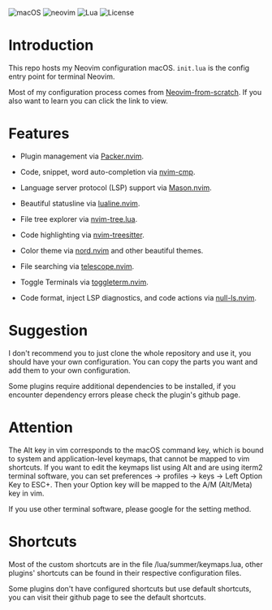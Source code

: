 ![macOS](https://img.shields.io/badge/macOS-%23.svg?style=flat-square&logo=apple&color=000000&logoColor=white)
![neovim](https://img.shields.io/badge/Neovim-0.8.0-blueviolet.svg?style=flat-square&logo=Neovim&logoColor=green)
![Lua](https://img.shields.io/github/languages/top/lanruo942/neovim-config?logo=lua)
![License](https://img.shields.io/github/license/lanruo942/neovim-config)

# Introduction

This repo hosts my Neovim configuration macOS. `init.lua` is the config entry point for terminal Neovim.

Most of my configuration process comes from [Neovim-from-scratch](https://github.com/LunarVim/Neovim-from-scratch). If you also want to learn you can click the link to view.

# Features

- Plugin management via [Packer.nvim](https://github.com/wbthomason/packer.nvim).

- Code, snippet, word auto-completion via [nvim-cmp](https://github.com/hrsh7th/nvim-cmp).

- Language server protocol (LSP) support via [Mason.nvim](https://github.com/williamboman/mason.nvim).

- Beautiful statusline via [lualine.nvim](https://github.com/nvim-lualine/lualine.nvim).

- File tree explorer via [nvim-tree.lua](https://github.com/kyazdani42/nvim-tree.lua).

- Code highlighting via [nvim-treesitter](https://github.com/nvim-treesitter/nvim-treesitter).

- Color theme via [nord.nvim](https://github.com/shaunsingh/nord.nvim) and other beautiful themes.

- File searching via [telescope.nvim](https://github.com/nvim-telescope/telescope.nvim).

- Toggle Terminals via [toggleterm.nvim](https://github.com/akinsho/toggleterm.nvim).

- Code format, inject LSP diagnostics, and code actions via [null-ls.nvim](https://github.com/jose-elias-alvarez/null-ls.nvim).

# Suggestion

I don't recommend you to just clone the whole repository and use it, you should have your own configuration. You can copy the parts you want and add them to your own configuration.

Some plugins require additional dependencies to be installed, if you encounter dependency errors please check the plugin's github page.

# Attention

The Alt key in vim corresponds to the macOS command key, which is bound to system and application-level keymaps, that cannot be mapped to vim shortcuts. If you want to edit the keymaps list using Alt and are using iterm2 terminal software, you can set preferences -> profiles -> keys -> Left Option Key to ESC+. Then your Option key will be mapped to the A/M (Alt/Meta) key in vim.

If you use other terminal software, please google for the setting method.

# Shortcuts

Most of the custom shortcuts are in the file /lua/summer/keymaps.lua, other plugins' shortcuts can be found in their respective configuration files. 

Some plugins don't have configured shortcuts but use default shortcuts, you can visit their github page to see the default shortcuts.
